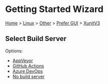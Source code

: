 <!--
GENERATED FILE - DO NOT EDIT
This file was generated by [MarkdownSnippets](https://github.com/SimonCropp/MarkdownSnippets).
Source File: /docs/mdsource/wiz/Linux_Other_Gui_XunitV3.source.md
To change this file edit the source file and then run MarkdownSnippets.
-->

# Getting Started Wizard

[Home](/docs/wiz/readme.md) > [Linux](Linux.md) > [Other](Linux_Other.md) > [Prefer GUI](Linux_Other_Gui.md) > [XunitV3](Linux_Other_Gui_XunitV3.md)

## Select Build Server

Options:
 * [AppVeyor](Linux_Other_Gui_XunitV3_AppVeyor.md)
 * [GitHub Actions](Linux_Other_Gui_XunitV3_GitHubActions.md)
 * [Azure DevOps](Linux_Other_Gui_XunitV3_AzureDevOps.md)
 * [No build server](Linux_Other_Gui_XunitV3_None.md)

